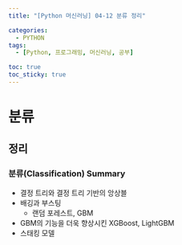 ```yaml
---
title: "[Python 머신러닝] 04-12 분류 정리"

categories: 
  - PYTHON
tags:
  - [Python, 프로그래밍, 머신러닝, 공부]

toc: true
toc_sticky: true
---
```


# 분류

## 정리

### 분류(Classification) Summary
- 결정 트리와 결정 트리 기반의 앙상블
- 배깅과 부스팅
    - 랜덤 포레스트, GBM
- GBM의 기능을 더욱 향상시킨 XGBoost, LightGBM
- 스태킹 모델